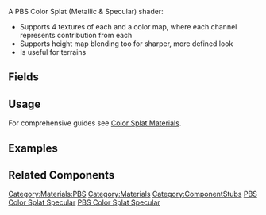 <languages></languages> <translate>

A PBS Color Splat (Metallic & Specular) shader:

-   Supports 4 textures of each and a color map, where each channel
    represents contribution from each
-   Supports height map blending too for sharper, more defined look
-   Is useful for terrains

## Fields

## Usage

For comprehensive guides see [Color Splat
Materials](Color_Splat_Materials "wikilink").

## Examples

## Related Components

</translate>

[Category:Materials:PBS](Category:Materials:PBS "wikilink")
[Category:Materials](Category:Materials "wikilink")
[Category:ComponentStubs](Category:ComponentStubs "wikilink") [PBS Color
Splat Specular](Category:Components{{#translation:}} "wikilink") [PBS
Color Splat
Specular](Category:Components:Assets:Materials:PBS{{#translation:}} "wikilink")